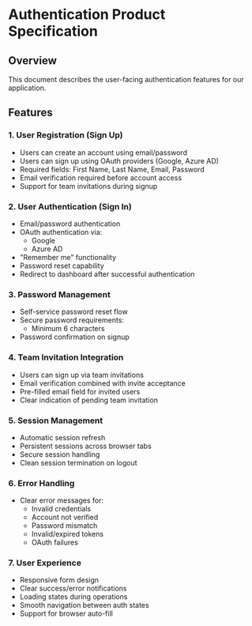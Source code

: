 # Authentication Product Specification

## Overview

This document describes the user-facing authentication features for our application.

## Features

### 1. User Registration (Sign Up)

- Users can create an account using email/password
- Users can sign up using OAuth providers (Google, Azure AD)
- Required fields: First Name, Last Name, Email, Password
- Email verification required before account access
- Support for team invitations during signup

### 2. User Authentication (Sign In)

- Email/password authentication
- OAuth authentication via:
  - Google
  - Azure AD
- "Remember me" functionality
- Password reset capability
- Redirect to dashboard after successful authentication

### 3. Password Management

- Self-service password reset flow
- Secure password requirements:
  - Minimum 6 characters
- Password confirmation on signup

### 4. Team Invitation Integration

- Users can sign up via team invitations
- Email verification combined with invite acceptance
- Pre-filled email field for invited users
- Clear indication of pending team invitation

### 5. Session Management

- Automatic session refresh
- Persistent sessions across browser tabs
- Secure session handling
- Clean session termination on logout

### 6. Error Handling

- Clear error messages for:
  - Invalid credentials
  - Account not verified
  - Password mismatch
  - Invalid/expired tokens
  - OAuth failures

### 7. User Experience

- Responsive form design
- Clear success/error notifications
- Loading states during operations
- Smooth navigation between auth states
- Support for browser auto-fill
